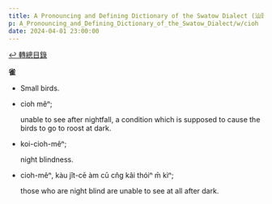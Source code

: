```yaml
---
title: A Pronouncing and Defining Dictionary of the Swatow Dialect (汕頭方言音義字典) / cioh
p: A_Pronouncing_and_Defining_Dictionary_of_the_Swatow_Dialect/w/cioh
date: 2024-04-01 23:00:00
---
```


[↩️ 轉總目錄](/A_Pronouncing_and_Defining_Dictionary_of_the_Swatow_Dialect)


**雀**
- Small birds.

- cioh mêⁿ;

  unable to see after nightfall, a condition which is supposed to cause the birds to go to roost at dark.

- koi-cioh-mêⁿ;

  night blindness.

- cioh-mêⁿ, kàu jît-cē àm cū cn̂g kâi thóiⁿ m̄ kìⁿ;

  those who are night blind are unable to see at all after dark.